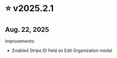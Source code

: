 # ⭐ v2025.2.1

## Aug. 22, 2025

Improvements:

* Enabled Stripe ID field on Edit Organization modal
